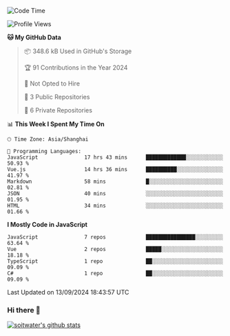 <!--START_SECTION:waka-->
![Code Time](http://img.shields.io/badge/Code%20Time-3%2C999%20hrs%2051%20mins-blue)

![Profile Views](http://img.shields.io/badge/Profile%20Views-9-blue)

**🐱 My GitHub Data** 

> 📦 348.6 kB Used in GitHub's Storage 
 > 
> 🏆 91 Contributions in the Year 2024
 > 
> 🚫 Not Opted to Hire
 > 
> 📜 3 Public Repositories 
 > 
> 🔑 6 Private Repositories 
 > 
📊 **This Week I Spent My Time On** 

```text
🕑︎ Time Zone: Asia/Shanghai

💬 Programming Languages: 
JavaScript               17 hrs 43 mins      █████████████░░░░░░░░░░░░   50.93 % 
Vue.js                   14 hrs 36 mins      ██████████░░░░░░░░░░░░░░░   41.97 % 
Markdown                 58 mins             █░░░░░░░░░░░░░░░░░░░░░░░░   02.81 % 
JSON                     40 mins             ░░░░░░░░░░░░░░░░░░░░░░░░░   01.95 % 
HTML                     34 mins             ░░░░░░░░░░░░░░░░░░░░░░░░░   01.66 % 
```

**I Mostly Code in JavaScript** 

```text
JavaScript               7 repos             ████████████████░░░░░░░░░   63.64 % 
Vue                      2 repos             █████░░░░░░░░░░░░░░░░░░░░   18.18 % 
TypeScript               1 repo              ██░░░░░░░░░░░░░░░░░░░░░░░   09.09 % 
C#                       1 repo              ██░░░░░░░░░░░░░░░░░░░░░░░   09.09 % 
```




 Last Updated on 13/09/2024 18:43:57 UTC
<!--END_SECTION:waka-->

### Hi there 👋
[![soitwater's github stats](https://github-readme-stats.vercel.app/api?username=soitwater)](https://github.com/soitwater/github-readme-stats)
